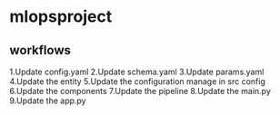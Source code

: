 # mlopsproject


## workflows

1.Update config.yaml
2.Update schema.yaml
3.Update params.yaml
4.Update the entity
5.Update the configuration manage in src config
6.Update the components
7.Update the pipeline
8.Update the main.py
9.Update the app.py
